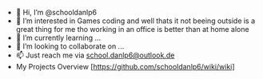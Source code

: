 - 👋 Hi, I’m @schooldanlp6
- 👀 I’m interested in Games coding and well thats it not beeing outside is a great thing for me tho working in an office is better than at home alone
- 🌱 I’m currently learning ...
- 💞️ I’m looking to collaborate on ...
- 📫 Just reach me via school.danlp6@outlook.de
- My Projects Overview [https://github.com/schooldanlp6/wiki/wiki]
